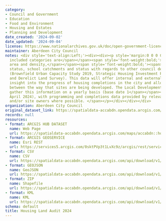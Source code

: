 ```yaml
---
category:
- Council and Government
- Education
- Food and Environment
- Housing and Estates
- Planning and Development
date_created: '2024-09-02'
date_updated: '2024-09-04'
license: https://www.nationalarchives.gov.uk/doc/open-government-licence/version/3/
maintainer: Aberdeen City Council
notes: <div style='text-align:Left;'><div><div><p style='margin:0 0 0 0;'><span><span>Other
  included categories are</span></span><span style='font-weight:bold;'><span> </span></span><span><span>site
  area and density,</span></span><span style='font-weight:bold;'><span> </span></span><span><span>constraint
  status, school catchments and status with regards to other council designations
  (Brownfield Urban Capacity Study 2019, Strategic Housing Investment Plan, Vacant
  and Derelict Land Survey). This data will offer internal and external users an annual
  insight into the progress of housing completions in the city and allow comparisons
  between the way that sites are being developed. The Local Development Plan team
  gather this information on a yearly basis (base date 1</span></span><span><span>st</span></span><span>
  April 2024), with programming and completions data provided by relevant housebuilders
  and/or site owners where possible. </span></p></div></div></div>
organization: Aberdeen City Council
original_dataset_link: https://spatialdata-accabdn.opendata.arcgis.com/maps/accabdn::housing-land-audit-2024
records: null
resources:
- format: ARCGIS HUB DATASET
  name: Web Page
  url: https://spatialdata-accabdn.opendata.arcgis.com/maps/accabdn::housing-land-audit-2024
- format: ARCGIS GEOSERVICE
  name: Esri REST
  url: https://services5.arcgis.com/0sktPVp3t1LvXc9z/arcgis/rest/services/Housing_Land_Audit_2024/FeatureServer/92
- format: CSV
  name: CSV
  url: https://spatialdata-accabdn.opendata.arcgis.com/api/download/v1/items/3e20905f70ef474d95b03d548e57f1e6/csv?layers=92
- format: GEOJSON
  name: GeoJSON
  url: https://spatialdata-accabdn.opendata.arcgis.com/api/download/v1/items/3e20905f70ef474d95b03d548e57f1e6/geojson?layers=92
- format: ZIP
  name: Shapefile
  url: https://spatialdata-accabdn.opendata.arcgis.com/api/download/v1/items/3e20905f70ef474d95b03d548e57f1e6/shapefile?layers=92
- format: KML
  name: KML
  url: https://spatialdata-accabdn.opendata.arcgis.com/api/download/v1/items/3e20905f70ef474d95b03d548e57f1e6/kml?layers=92
schema: default
title: Housing Land Audit 2024
---
```

